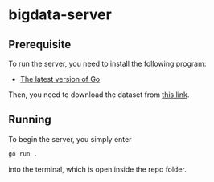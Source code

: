 # bigdata-server

## Prerequisite

To run the server, you need to install the following program:

- [The latest version of Go](https://go.dev)

Then, you need to download the dataset from [this link](https://drive.google.com/file/d/1v2NCEJlPb8HxebSqePDKwrQQY51-3Flc/view?usp=drive_link).

## Running

To begin the server, you simply enter

```bash
go run .
```

into the terminal, which is open inside the repo folder.
